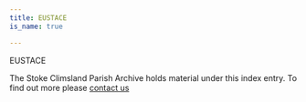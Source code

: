 ```yaml
---
title: EUSTACE
is_name: true

---
```


EUSTACE


The Stoke Climsland Parish Archive holds material under this index entry. To find out more please [contact us](/contact/)
